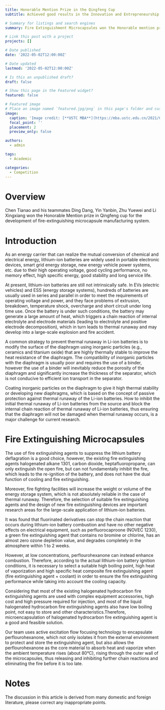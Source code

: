 ```yaml
---
title: Honorable Mention Prize in the Qingfeng Cup 
subtitle: Achieved good results in the Innovation and Entrepreneurship Competition of University of Science and Technology of China

# Summary for listings and search engines
summary: Fire Extinguishment Microcapsules won the Honorable mention prize in the Qingfeng Cup, the Innovation and Entrepreneurship Competition of University of Science and Technology of China.

# Link this post with a project
projects: []

# Date published
date: '2022-05-02T12:00:00Z'

# Date updated
lastmod: '2022-05-02T12:00:00Z'

# Is this an unpublished draft?
draft: false

# Show this page in the Featured widget?
featured: false

# Featured image
# Place an image named `featured.jpg/png` in this page's folder and customize its options here.
image:
  caption: 'Image credit: [**USTC MBA**](https://mba.ustc.edu.cn/2021/0304/c20842a475321/page.htm)'
  focal_point: ''
  placement: 2
  preview_only: false

authors:
  - admin

tags:
  - Academic

categories:
  - Competition
---
```


# Overview
  Chen Tianao and his teammates Ding Dang, Yin Yanbin, Zhu Yuewei and Li Xingxiang won the Honorable Mention prize in Qingfeng cup for the development of fire-extinguishing microcapsule manufacturing system.

# Introduction
  As an energy carrier that can realize the mutual conversion of chemical and electrical energy, lithium-ion batteries are widely used in portable electronic devices, smart grid energy storage, new energy vehicle power systems, etc. due to their high operating voltage, good cycling performance, no memory effect, high specific energy, good stability and long service life.

  At present, lithium-ion batteries are still not intrinsically safe. In EVs (electric vehicles) and ESS (energy storage systems), hundreds of batteries are usually used in series and parallel in order to meet the requirements of operating voltage and power, and they face problems of extrusion, breakdown, temperature shock, overcharge and short circuit under long time use. Once the battery is under such conditions, the battery may generate a large amount of heat, which triggers a chain reaction of internal electrolyte and electrode materials (leading to electrolyte and positive electrode decomposition), which in turn leads to thermal runaway and may develop into a large-scale explosion and fire accident.

  A common strategy to prevent thermal runaway in Li-ion batteries is to modify the surface of the diaphragm using inorganic particles (e.g., ceramics and titanium oxide) that are highly thermally stable to improve the heat resistance of the diaphragm. The compatibility of inorganic particles with the diaphragm is usually poor and requires the use of a binder, however the use of a binder will inevitably reduce the porosity of the diaphragm and significantly increase the thickness of the separator, which is not conducive to efficient ion transport in the separator.

  Coating inorganic particles on the diaphragm to give it high thermal stability or developing new diaphragms, which is based on the concept of passive protection against thermal runaway of the Li-ion batteries. How to inhibit the initial thermal runaway of Li-ion batteries from the source and block the internal chain reaction of thermal runaway of Li-ion batteries, thus ensuring that the diaphragm will not be damaged when thermal runaway occurs, is a major challenge for current research.

# Fire Extinguishing Microcapsules
  The use of fire extinguishing agents to suppress the lithium battery deflagration is a good choice, however, the existing fire extinguishing agents halogenated alkane 1301, carbon dioxide, heptafluoropropane, can only extinguish the open fire, but can not fundamentally inhibit the fire, which leads to the re-ignition of the battery, and does not have the dual function of cooling and fire extinguishing.

  Moreover, fire fighting facilities will increase the weight or volume of the energy storage system, which is not absolutely reliable in the case of thermal runaway. Therefore, the selection of suitable fire extinguishing agents and the design of new fire extinguishing devices are important research areas for the large-scale application of lithium-ion batteries.

  It was found that fluorinated derivatives can stop the chain reaction that occurs during lithium-ion battery combustion and have no other negative effects on electrical equipment, such as perfluorocaproone (NOVEC 1230), a green fire extinguishing agent that contains no bromine or chlorine, has an almost zero ozone depletion value, and degrades completely in the atmosphere within 1 to 2 weeks.
  
  However, at low concentrations, perflourohexanone can instead enhance combustion. Therefore, according to the actual lithium-ion battery ignition conditions, it is necessary to select a suitable high boiling point, high heat of vaporization and high specific heat composite fire extinguishing agent (fire extinguishing agent + coolant) in order to ensure the fire extinguishing performance while taking into account the cooling capacity.

  Considering that most of the existing halogenated hydrocarbon fire extinguishing agents are used with complex equipment accessories, high cost and high pressure required for injection, and most of the liquid halogenated hydrocarbon fire extinguishing agents also have low boiling point, not easy to store and other characteristics.Therefore, microencapsulation of halogenated hydrocarbon fire extinguishing agent is a good and feasible solution.

  Our team uses active excitation flow focusing technology to encapsulate perflourohexanone, which not only isolates it from the external environment to protect and store the extinguishing agent, but also allows the perflourohexanone as the core material to absorb heat and vaporize when the ambient temperature rises (about 80°C), rising through the outer wall of the microcapsules, thus releasing and inhibiting further chain reactions and eliminating the fire before it is too late.

# Notes
  The discussion in this article is derived from many domestic and foreign literature, please correct any inappropriate points.